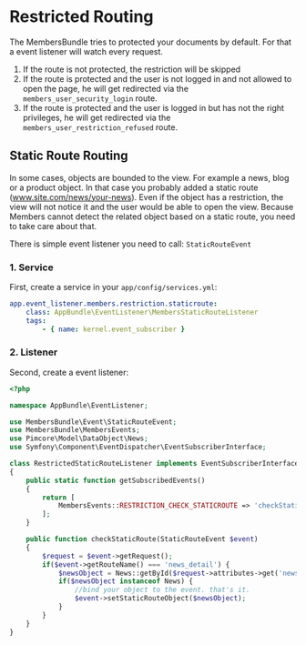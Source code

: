# Restricted Routing

The MembersBundle tries to protected your documents by default. For that a event listener will watch every request.

1. If the route is not protected, the restriction will be skipped
2. If the route is protected and the user is not logged in and not allowed to open the page, he will get redirected via the `members_user_security_login` route.
3. If the route is protected and the user is logged in but has not the right privileges, he will get redirected via the `members_user_restriction_refused` route. 

## Static Route Routing
In some cases, objects are bounded to the view. For example a news, blog or a product object. In that case you probably added a static route (www.site.com/news/your-news).
Even if the object has a restriction, the view will not notice it and the user would be able to open the view. Because Members cannot detect the related object based on a static route, you need to take care about that. 

There is simple event listener you need to call: `StaticRouteEvent`

### 1. Service
First, create a service in your `app/config/services.yml`:

```yaml
app.event_listener.members.restriction.staticroute:
    class: AppBundle\EventListener\MembersStaticRouteListener
    tags:
        - { name: kernel.event_subscriber }
```

### 2. Listener
Second, create a event listener:

```php
<?php

namespace AppBundle\EventListener;

use MembersBundle\Event\StaticRouteEvent;
use MembersBundle\MembersEvents;
use Pimcore\Model\DataObject\News;
use Symfony\Component\EventDispatcher\EventSubscriberInterface;

class RestrictedStaticRouteListener implements EventSubscriberInterface
{
    public static function getSubscribedEvents()
    {
        return [
            MembersEvents::RESTRICTION_CHECK_STATICROUTE => 'checkStaticRoute'
        ];
    }

    public function checkStaticRoute(StaticRouteEvent $event)
    {
        $request = $event->getRequest();
        if($event->getRouteName() === 'news_detail') {
            $newsObject = News::getById($request->attributes->get('newsId'));
            if($newsObject instanceof News) {
                //bind your object to the event. that's it.
                $event->setStaticRouteObject($newsObject);
            }
        }
    }
}
```
